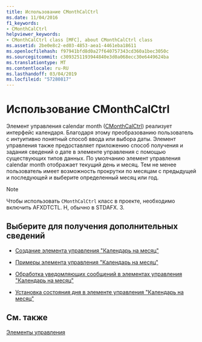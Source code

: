 ```yaml
---
title: Использование CMonthCalCtrl
ms.date: 11/04/2016
f1_keywords:
- CMonthCalCtrl
helpviewer_keywords:
- CMonthCalCtrl class [MFC], about CMonthCalCtrl class
ms.assetid: 2be0e8c2-ed03-4853-aea1-4461eba18611
ms.openlocfilehash: f97941bfd8d0a27f640757343cd360a1bec3050c
ms.sourcegitcommit: c3093251193944840e3d0a068ecc30e6449624ba
ms.translationtype: MT
ms.contentlocale: ru-RU
ms.lasthandoff: 03/04/2019
ms.locfileid: "57280817"
---
```

# <a name="using-cmonthcalctrl"></a>Использование CMonthCalCtrl

Элемент управления calendar month ([CMonthCalCtrl](../mfc/reference/cmonthcalctrl-class.md)) реализует интерфейс календаря. Благодаря этому преобразованию пользователь с интуитивно понятный способ ввода или выбора даты. Элемент управления также предоставляет приложению способ получения и задания сведений о дате в элементе управления с помощью существующих типов данных. По умолчанию элемент управления calendar month отображает текущий день и месяц. Тем не менее пользователь имеет возможность прокрутки по месяцам с предыдущей и последующей и выберите определенный месяц или год.

> [!NOTE]
>  Чтобы использовать `CMonthCalCtrl` класс в проекте, необходимо включить AFXDTCTL. H, обычно в STDAFX. З.

## <a name="what-do-you-want-to-know-more-about"></a>Выберите для получения дополнительных сведений

- [Создание элемента управления "Календарь на месяц"](../mfc/creating-the-month-calendar-control.md)

- [Примеры элемента управления "Календарь на месяц"](../mfc/month-calendar-control-examples.md)

- [Обработка уведомляющих сообщений в элементах управления "Календарь на месяц"](../mfc/processing-notification-messages-in-month-calendar-controls.md)

- [Установка состояния дня в элементе управления "Календарь на месяц"](../mfc/setting-the-day-state-of-a-month-calendar-control.md)

## <a name="see-also"></a>См. также

[Элементы управления](../mfc/controls-mfc.md)

